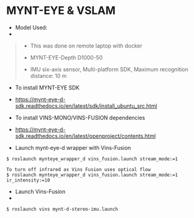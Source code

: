 # MYNT-EYE & VSLAM

- Model Used:
- 
> * This was done on remote laptop with docker 
> 
> * MYNT-EYE-Depth D1000-50
>
> * IMU six-axis sensor, Multi-platform SDK, Maximum recognition distance: 10 m

- To install MYNT-EYE SDK
- 
  <https://mynt-eye-d-sdk.readthedocs.io/en/latest/sdk/install_ubuntu_src.html>

- To install VINS-MONO/VINS-FUSION dependencies
- 
  <https://mynt-eye-d-sdk.readthedocs.io/en/latest/openproject/contents.html>

- Launch mynt-eye-d wrapper with Vins-Fusion

```shell
$ roslaunch mynteye_wrapper_d vins_fusion.launch stream_mode:=1

To turn off infrared as Vins Fusion uses optical flow
$ roslaunch mynteye_wrapper_d vins_fusion.launch stream_mode:=1 ir_intensity:=10
```

- Launch Vins-Fusion
- 
```shell
$ roslaunch vins mynt-d-stereo-imu.launch
```
